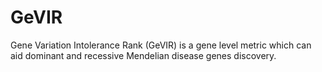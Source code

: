 # GeVIR
Gene Variation Intolerance Rank (GeVIR) is a gene level metric which can aid dominant and recessive Mendelian disease genes discovery.
